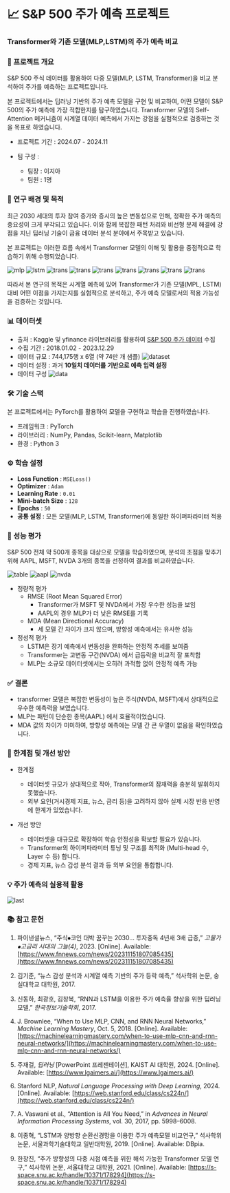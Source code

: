 # 📈 S&P 500 주가 예측 프로젝트
### Transformer와 기존 모델(MLP,LSTM)의 주가 예측 비교
### 📌 프로젝트 개요
S&P 500 주식 데이터를 활용하여 다중 모델(MLP, LSTM, Transformer)을 비교 분석하여 주가를 예측하는 프로젝트입니다.

본 프로젝트에서는 딥러닝 기반의 주가 예측 모델을 구현 및 비교하여, 어떤 모델이 S&P 500의 주가 예측에 가장 적합한지를 탐구하였습니다.
Transformer 모델의 Self-Attention 메커니즘이 시계열 데이터 예측에서 가지는 강점을 실험적으로 검증하는 것을 목표로 하였습니다.

- 프로젝트 기간 : 2024.07 - 2024.11

- 팀 구성 :
    - 팀장 : 이지아
    - 팀원 : 1명

### 🎯 연구 배경 및 목적
최근 2030 세대의 투자 참여 증가와 증시의 높은 변동성으로 인해,
정확한 주가 예측의 중요성이 크게 부각되고 있습니다.
이와 함께 복잡한 패턴 처리와 비선형 문제 해결에 강점을 지닌 딥러닝 기술이
금융 데이터 분석 분야에서 주목받고 있습니다.

본 프로젝트는 이러한 흐름 속에서 Transformer 모델의 이해 및 활용을 중점적으로 학습하기 위해 수행되었습니다.

![mlp](./img/mlp.png)
![lstm](./img/lstm.png)
![trans](./img/trans1.png)
![trans](./img/trans2.png)
![trans](./img/trans3.png)
![trans](./img/trans4.png)
![trans](./img/trans5.png)
![trans](./img/trans6.png)
![trans](./img/trans7.png)

따라서 본 연구의 목적은
시계열 예측에 있어 Transformer가 기존 모델(MPL, LSTM) 대비 어떤 이점을 가지는지를
실험적으로 분석하고, 주가 예측 모델로서의 적용 가능성을 검증하는 것입니다.

### 📊 데이터셋
- 출처 : Kaggle 및 yfinance 라이브러리를 활용하여 [S&P 500 주가 데이터](https://www.kaggle.com/datasets/andrewmvd/sp-500-stocks) 수집
- 수집 기간 : 2018.01.02 - 2023.12.29
- 데이터 규모 : 744,175행 x 6열 (약 74만 개 샘플)
![dataset](./img/dataset.png)
- 데이터 설정 : 과거 **10일치 데이터를 기반으로 예측 입력 설정**
- 데이터 구성
  ![data](./img/data.png)

### 🛠 기술 스택
본 프로젝트에서는 PyTorch를 활용하여 모델을 구현하고 학습을 진행하였습니다.
- 프레임워크 : PyTorch
- 라이브러리 : NumPy, Pandas, Scikit-learn, Matplotlib
- 환경 : Python 3

### ⚙️ 학습 설정

- **Loss Function** : `MSELoss()`
- **Optimizer** : `Adam`
- **Learning Rate** : `0.01`
- **Mini-batch Size** : `128`
- **Epochs** : `50`
- **공통 설정** : 모든 모델(MLP, LSTM, Transformer)에 동일한 하이퍼파라미터 적용

### 🔎 성능 평가
S&P 500 전체 약 500개 종목을 대상으로 모델을 학습하였으며,
분석의 초점을 맞추기 위해 AAPL, MSFT, NVDA 3개의 종목을 선정하여 결과를 비교하였습니다.

![table](./img/table.png)
![aapl](./img/aapl.png)
![nvda](./img/nvda.png)

- 정량적 평가
  - RMSE (Root Mean Squared Error)
    - Transformer가 MSFT 및 NVDA에서 가장 우수한 성능을 보임
    - AAPL의 경우 MLP가 더 낮은 RMSE를 기록
  - MDA (Mean Directional Accuracy)
    - 세 모델 간 차이가 크지 않으며, 방향성 예측에서는 유사한 성능
- 정성적 평가 
  - LSTM은 장기 예측에서 변동성을 완화하는 안정적 추세를 보여줌
  - Transformer는 고변동 구간(NVDA) 에서 급등락을 비교적 잘 포착함
  - MLP는 소규모 데이터셋에서는 오히려 과적합 없이 안정적 예측 가능

### ✅ 결론
- transformer 모델은 복잡한 변동성이 높은 주식(NVDA, MSFT)에서 상대적으로 우수한 예측력을 보였습니다.
- MLP는 패턴이 단순한 종목(AAPL) 에서 효율적이었습니다.
- MDA 값의 차이가 미미하여, 방향성 예측에는 모델 간 큰 우열이 없음을 확인하였습니다.

### 📒 한계점 및 개선 방안
- 한계점
  - 데이터셋 규모가 상대적으로 작아, Transformer의 잠재력을 충분히 발휘하지 못했습니다.
  - 외부 요인(거시경제 지표, 뉴스, 금리 등)을 고려하지 않아 실제 시장 반응 반영에 한계가 있었습니다.

- 개선 방안
  - 데이터셋을 대규모로 확장하여 학습 안정성을 확보할 필요가 있습니다.
  - Transformer의 하이퍼파라미터 튜닝 및 구조를 최적화 (Multi-head 수, Layer 수 등) 합니다.
  - 경제 지표, 뉴스 감성 분석 결과 등 외부 요인을 통합합니다.

### 💡 주가 예측의 실용적 활용
![last](./img/last.png)

### 📚 참고 문헌

1. 파이낸셜뉴스, “주식⦁코인 대박 꿈꾸는 2030... 투자중독 4년새 3배 급증,” *고물가⦁고금리 시대의 그늘(4)*, 2023. [Online]. Available: [https://www.fnnews.com/news/202311151807085435](https://www.fnnews.com/news/202311151807085435)

2. 김기준, “뉴스 감성 분석과 시계열 예측 기반의 주가 등락 예측,” 석사학위 논문, 숭실대학교 대학원, 2017.

3. 신동하, 최광호, 김창복, “RNN과 LSTM을 이용한 주가 예측율 향상을 위한 딥러닝 모델,” *한국정보기술학회*, 2017.

4. J. Brownlee, “When to Use MLP, CNN, and RNN Neural Networks,” *Machine Learning Mastery*, Oct. 5, 2018. [Online]. Available: [https://machinelearningmastery.com/when-to-use-mlp-cnn-and-rnn-neural-networks/](https://machinelearningmastery.com/when-to-use-mlp-cnn-and-rnn-neural-networks/)

5. 주재걸, *딥러닝* [PowerPoint 프레젠테이션], KAIST AI 대학원, 2024. [Online]. Available: [https://www.lgaimers.ai/](https://www.lgaimers.ai/)

6. Stanford NLP, *Natural Language Processing with Deep Learning*, 2024. [Online]. Available: [https://web.stanford.edu/class/cs224n/](https://web.stanford.edu/class/cs224n/)

7. A. Vaswani et al., “Attention is All You Need,” in *Advances in Neural Information Processing Systems*, vol. 30, 2017, pp. 5998–6008.

8. 이종혁, “LSTM과 양방향 순환신경망을 이용한 주가 예측모델 비교연구,” 석사학위 논문, 서울과학기술대학교 일반대학원, 2019. [Online]. Available: DBpia.

9. 한창진, “주가 방향성의 다중 시점 예측을 위한 해석 가능한 Transformer 모델 연구,” 석사학위 논문, 서울대학교 대학원, 2021. [Online]. Available: [https://s-space.snu.ac.kr/handle/10371/178294](https://s-space.snu.ac.kr/handle/10371/178294)



  
